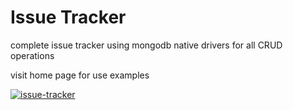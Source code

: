 # Issue Tracker

complete issue tracker 
using mongodb native drivers for all CRUD operations 


visit home page for use examples

[![issue-tracker](https://img.shields.io/static/v1?label=Enlight&message=Live&color=gray&labelColor=green)](https://issuetrackershellparse.azurewebsites.net/)

